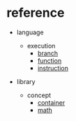 # reference

- language
    - execution
        - [branch](language/execution/branch.md) 
        - [function](language/execution/function.md) 
        - [instruction](language/execution/instruction.md) 

- library
    - concept
        - [container](library/concept/container.md) 
        - [math](library/concept/math.md) 
